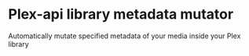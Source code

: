 # Plex-api library metadata mutator
Automatically mutate specified metadata of your media inside your Plex library
